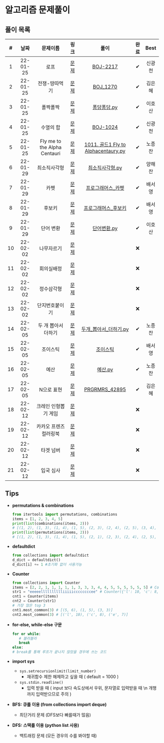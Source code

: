 # 알고리즘 문제풀이

## 풀이 목록

| # | 날짜 | 문제이름 | 링크 | 풀이 | 완료 | Best |
| :-: | :------: | :--------------------------: | :--------------------------------------------------------------: | :----------------------------------------------------------------------------------------------------------------------------------------------: | :--: | :----: |
| 1 | 22-01-25 | 로프 |  [문제](https://www.acmicpc.net/problem/2217)  |  [BOJ-2217](https://kdt-gitlab.elice.io/eunhyekim1223/codingtest-study/-/tree/master/GwangCheon/BOJ-2217)  | ✔ | 신광천 |
| 2 | 22-01-25 | 전쟁-땅따먹기 |  [문제](https://www.acmicpc.net/problem/1270)  |  [BOJ_1270](https://kdt-gitlab.elice.io/eunhyekim1223/codingtest-study/-/tree/master/eunhyekim/DAY_01/BOJ_1270)  | ✔ | 김은혜 |
| 3 | 22-01-25 | 폴짝폴짝 |  [문제](https://www.acmicpc.net/problem/1326)  |  [퐁당퐁당.py](https://kdt-gitlab.elice.io/eunhyekim1223/codingtest-study/-/blob/master/Hosan_Lee/Python_%ED%90%81%EB%8B%B9%ED%90%81%EB%8B%B9.py)  | ✔ | 이호산 |
| 4 | 22-01-25 | 수열의 합 |  [문제](https://www.acmicpc.net/problem/1024)  |  [BOJ-1024](https://kdt-gitlab.elice.io/eunhyekim1223/codingtest-study/-/tree/master/GwangCheon/BOJ-1024)  | ✔ | 신광천 |
| 5 | 22-01-25 | Fly me to the Alpha Centauri |  [문제](https://www.acmicpc.net/problem/1011)  |  [1011. 골드1 Fly to Alphacentaury.py](https://kdt-gitlab.elice.io/eunhyekim1223/codingtest-study/-/blob/master/Nojongchan/1011.%20%EA%B3%A8%EB%93%9C1%20Fly%20to%20Alphacentaury.py)  | ✔ | 노종찬 |
| 6 | 22-01-29 | 최소직사각형 |  [문제](https://programmers.co.kr/learn/courses/30/lessons/86491)  |  [최소직사각형.py](https://kdt-gitlab.elice.io/eunhyekim1223/codingtest-study/-/blob/master/haechan/1%EC%A3%BC%EC%B0%A8-2/%EC%B5%9C%EC%86%8C%EC%A7%81%EC%82%AC%EA%B0%81%ED%98%95.py)  | ✔ | 양해찬 |
| 7 | 22-01-29 | 카펫 |  [문제](https://programmers.co.kr/learn/courses/30/lessons/42842)  |  [프로그래머스_카펫](https://kdt-gitlab.elice.io/eunhyekim1223/codingtest-study/-/tree/master/seoyoung/%ED%94%84%EB%A1%9C%EA%B7%B8%EB%9E%98%EB%A8%B8%EC%8A%A4_%EC%B9%B4%ED%8E%AB)  | ✔ | 배서영 |
| 8 | 22-01-29 | 후보키 |  [문제](https://programmers.co.kr/learn/courses/30/lessons/42890)  |  [프로그래머스_후보키](https://kdt-gitlab.elice.io/eunhyekim1223/codingtest-study/-/tree/master/seoyoung/%ED%94%84%EB%A1%9C%EA%B7%B8%EB%9E%98%EB%A8%B8%EC%8A%A4_%ED%9B%84%EB%B3%B4%ED%82%A4)  | ✔ | 배서영 |
| 9 | 22-01-29 | 단어 변환 |  [문제](https://programmers.co.kr/learn/courses/30/lessons/43163)  |  [단어변환.py](https://kdt-gitlab.elice.io/eunhyekim1223/codingtest-study/-/blob/master/Hosan_Lee/%EB%8B%A8%EC%96%B4%EB%B3%80%ED%99%98.py)  | ✔ | 이호산 |
| 10 | 22-02-02 | 나무자르기 |  [문제](https://www.acmicpc.net/problem/2805)  |  []() | ❌ |  |
| 11 | 22-02-02 | 회의실배정 |  [문제](https://www.acmicpc.net/problem/1931)  |  []() | ❌ |  |
| 12 | 22-02-02 | 정수삼각형 |  [문제](https://www.acmicpc.net/problem/1932)  |  []() | ❌ |  |
| 13 | 22-02-02 | 단지번호붙이기 |  [문제](https://www.acmicpc.net/problem/2667)  |  []() | ❌ |  |
| 14 | 22-02-05 | 두 개 뽑아서 더하기 |  [문제](https://programmers.co.kr/learn/courses/30/lessons/68644)  |  [두개_뽑아서_더하기.py](https://kdt-gitlab.elice.io/eunhyekim1223/codingtest-study/-/blob/master/Nojongchan/%EB%91%90%EA%B0%9C_%EB%BD%91%EC%95%84%EC%84%9C_%EB%8D%94%ED%95%98%EA%B8%B0.py) | ✔ | 노종찬 |
| 15 | 22-02-05 | 조이스틱 |  [문제](https://programmers.co.kr/learn/courses/30/lessons/42860)  |  [조이스틱](https://kdt-gitlab.elice.io/eunhyekim1223/codingtest-study/-/tree/master/seoyoung/%ED%94%84%EB%A1%9C%EA%B7%B8%EB%9E%98%EB%A8%B8%EC%8A%A4/%EC%A1%B0%EC%9D%B4%EC%8A%A4%ED%8B%B1%E2%9C%85) | ✔ | 배서영 |
| 16 | 22-02-05 | 예산 |  [문제](https://programmers.co.kr/learn/courses/30/lessons/12982)  |  [예산.py](https://kdt-gitlab.elice.io/eunhyekim1223/codingtest-study/-/blob/master/Nojongchan/%EC%98%88%EC%82%B0.py) | ✔ | 노종찬 |
| 17 | 22-02-05 | N으로 표현 |  [문제](https://programmers.co.kr/learn/courses/30/lessons/42895)  |  [PRGRMRS_42895](https://kdt-gitlab.elice.io/eunhyekim1223/codingtest-study/-/tree/master/eunhyekim/DAY_04/PRGRMRS_42895) | ✔ | 김은혜 |
| 18 | 22-02-12 | 크레인 인형뽑기 게임 |  [문제](https://programmers.co.kr/learn/courses/30/lessons/64061)  |  []() | ❌ |  |
| 19 | 22-02-12 | 카카오 프렌즈 컬러링북 |  [문제](https://programmers.co.kr/learn/courses/30/lessons/1829)  |  []() | ❌ |  |
| 20 | 22-02-12 | 타겟 넘버 |  [문제](https://programmers.co.kr/learn/courses/30/lessons/43165)  |  []() | ❌ |  |
| 21 | 22-02-12 | 입국 심사 |  [문제](https://programmers.co.kr/learn/courses/30/lessons/43238)  |  []() | ❌ |  |

## Tips

- **permutations & combinations**
  ```python
  from itertools import permutations, combinations
  items = [1, 2, 3, 4, 5]
  print(list(combinations(items, 2)))
  # [(1, 2), (1, 3), (1, 4), (1, 5), (2, 3), (2, 4), (2, 5), (3, 4), (3, 5), (4, 5)]
  print(list(permutations(items, 2)))
  # [(1, 2), (1, 3), (1, 4), (1, 5), (2, 1), (2, 3), (2, 4), (2, 5), (3, 1), (3, 2), (3, 4), (3, 5), (4, 1), (4, 2), (4, 3), (4, 5), (5, 1), (5, 2), (5, 3), (5, 4)]
  ```

- **defaultdict**
  ```python
  from collections import defaultdict
  d_dict = defaultdict()
  d_dict[i] += 1 #초기화 없이 사용가능
  ```

- **Counter**
  ```python
  from collections import Counter
  items = [2, 2, 1, 1, 1, 1, 1, 3, 3, 3, 4, 4, 5, 5, 5, 5, 5, 5] # Counter({5: 6, 1: 5, 3: 3, 2: 2, 4: 2})
  str1 = "eeeeelllllllllliiiiiccccccccee" # Counter({'l': 10, 'c': 8, 'e': 7, 'i': 5})
  cnt1 = Counter(items)
  cnt2 = Counter(str1)
  # 가장 많은 top 3
  cnt1.most_common(3) # [(5, 6), (1, 5), (3, 3)]
  cnt2.most_common(3) # [('l', 10), ('c', 8), ('e', 7)]
  ```

- **for-else, while-else 구문**
  ```python
  for or while:
     # 블라블라
     break
  else:
  # break를 통해 루프가 끝나지 않았을 경우에 쓰는 코드
  ```

- **import sys**
  - `sys.setrecursionlimit(limit_number)`
    - 재귀함수 제한 해제하고 싶을 때 ( default = 1000 )
  - `sys.stdin.readline()`
    - 입력 받을 때 ( input 보다 속도상에서 우위, 문자열로 입력받을 때 \n 개행까지 입력받으므로 주의 )  


- **BFS: 큐를 이용 (from collections import deque)**
  - 최단거리 문제 (DFS보다 빠를때가 많음)  
  
- **DFS: 스택를 이용 (python list 사용)**
  - 백트래킹 문제 (모든 경우의 수를 봐야할 때)  
